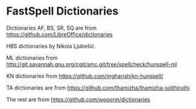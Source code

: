 # FastSpell Dictionaries
Dictionaries AF, BS, SR, SQ are from https://github.com/LibreOffice/dictionaries

HBS dictionaries by Nikola Ljubešić.

ML dictionaries from http://git.savannah.gnu.org/cgit/smc.git/tree/spellcheck/hunspell-ml

KN dictionaries from https://github.com/mgharish/kn-hunspell/

TA dictionaries are from https://github.com/thamizha/thamizha-solthiruthi

The rest are from https://github.com/wooorm/dictionaries

